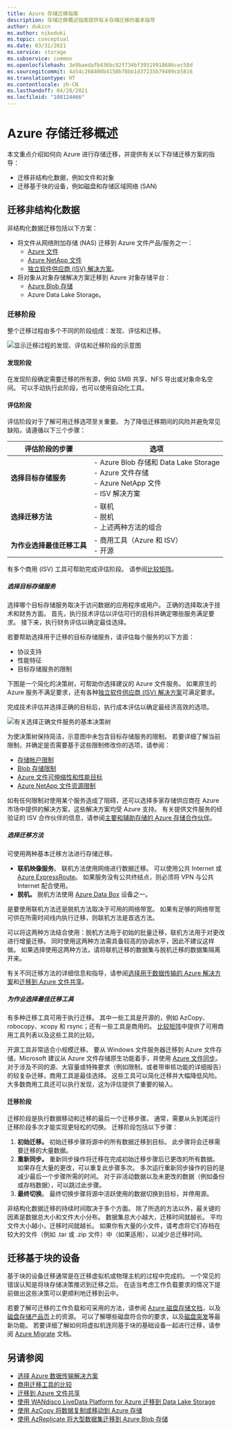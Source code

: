 ```yaml
---
title: Azure 存储迁移指南
description: 存储迁移概述指南提供有关存储迁移的基本指导
author: dukicn
ms.author: nikoduki
ms.topic: conceptual
ms.date: 03/31/2021
ms.service: storage
ms.subservice: common
ms.openlocfilehash: 3e9baedafb436bc92f734bf39519918686cec58d
ms.sourcegitcommit: 4a54c268400b4158b78bb1d37235b79409cb5816
ms.translationtype: HT
ms.contentlocale: zh-CN
ms.lasthandoff: 04/28/2021
ms.locfileid: "108124466"
---
```

# <a name="azure-storage-migration-overview"></a>Azure 存储迁移概述

本文重点介绍如何向 Azure 进行存储迁移，并提供有关以下存储迁移方案的指导：

- 迁移非结构化数据，例如文件和对象
- 迁移基于块的设备，例如磁盘和存储区域网络 (SAN)

## <a name="migration-of-unstructured-data"></a>迁移非结构化数据

非结构化数据迁移包括以下方案：

- 将文件从网络附加存储 (NAS) 迁移到 Azure 文件产品/服务之一：
  - [Azure 文件](https://azure.microsoft.com/services/storage/files/)
  - [Azure NetApp 文件](https://azure.microsoft.com/services/netapp/)
  - [独立软件供应商 (ISV) 解决方案](../solution-integration/validated-partners/primary-secondary-storage/partner-overview.md)。
- 将对象从对象存储解决方案迁移到 Azure 对象存储平台：
  - [Azure Blob 存储](https://azure.microsoft.com/services/storage/blobs/)
  - Azure Data Lake Storage。

### <a name="migration-phases"></a>迁移阶段

整个迁移过程由多个不同的阶段组成：发现、评估和迁移。

![显示迁移过程的发现、评估和迁移阶段的示意图](./media/storage-migration-overview/migration-phases.png)

#### <a name="discovery-phase"></a>发现阶段

在发现阶段确定需要迁移的所有源，例如 SMB 共享、NFS 导出或对象命名空间。 可以手动执行此阶段，也可以使用自动化工具。

#### <a name="assessment-phase"></a>评估阶段

评估阶段对于了解可用迁移选项至关重要。 为了降低迁移期间的风险并避免常见缺陷，请遵循以下三个步骤：

| 评估阶段的步骤                     | 选项                                                                          |
|--------------------------------------------|----------------------------------------------------------------------------------|
| **选择目标存储服务**            | - Azure Blob 存储和 Data Lake Storage<br>- Azure 文件存储<br>- Azure NetApp 文件<br>- ISV 解决方案 |
| **选择迁移方法**                  | - 联机<br>- 脱机<br> - 上述两种方法的组合                                  |
| **为作业选择最佳迁移工具** | - 商用工具（Azure 和 ISV）<br> - 开源                             


有多个商用 (ISV) 工具可帮助完成评估阶段。 请参阅[比较矩阵](../solution-integration/validated-partners/data-management/migration-tools-comparison.md)。

##### <a name="choose-a-target-storage-service"></a>选择目标存储服务

选择哪个目标存储服务取决于访问数据的应用程序或用户。 正确的选择取决于技术和财务方面。 首先，执行技术评估以评估可行的目标并确定哪些服务满足要求。 接下来，执行财务评估以确定最佳选择。

若要帮助选择用于迁移的目标存储服务，请评估每个服务的以下方面：

- 协议支持
- 性能特征
- 目标存储服务的限制

下图是一个简化的决策树，可帮助你选择建议的 Azure 文件服务。 如果原生的 Azure 服务不满足要求，还有各种[独立软件供应商 (ISV) 解决方案](../solution-integration/validated-partners/primary-secondary-storage/partner-overview.md)可满足要求。

完成技术评估并选择正确的目标后，执行成本评估以确定最经济高效的选项。

![有关选择正确文件服务的基本决策树](./media/storage-migration-overview/files-decision-tree.png)

为使决策树保持简洁，示意图中未包含目标存储服务的限制。 若要详细了解当前限制，并确定是否需要基于这些限制修改你的选项，请参阅：

- [存储帐户限制](../../azure-resource-manager/management/azure-subscription-service-limits.md#storage-limits)
- [Blob 存储限制](../../azure-resource-manager/management/azure-subscription-service-limits.md#azure-blob-storage-limits)
- [Azure 文件可伸缩性和性能目标](../files/storage-files-scale-targets.md)
- [Azure NetApp 文件资源限制](../../azure-netapp-files/azure-netapp-files-resource-limits.md)

如有任何限制对使用某个服务造成了阻碍，还可以选择多家存储供应商在 Azure 市场中提供的解决方案，这些解决方案均受 Azure 支持。 有关提供文件服务的经验证的 ISV 合作伙伴的信息，请参阅[主要和辅助存储的 Azure 存储合作伙伴](../solution-integration/validated-partners/primary-secondary-storage/partner-overview.md)。

##### <a name="select-the-migration-method"></a>选择迁移方法

可使用两种基本迁移方法进行存储迁移。

- **联机映像服务**。 联机方法使用网络进行数据迁移。 可以使用公共 Internet 或 [Azure ExpressRoute](../../expressroute/expressroute-introduction.md)。 如果服务没有公共终结点，则必须将 VPN 与公共 Internet 配合使用。
- **脱机。** 脱机方法使用 [Azure Data Box](https://azure.microsoft.com/services/databox/) 设备之一。

是要使用联机方法还是脱机方法取决于可用的网络带宽。 如果有足够的网络带宽可供在所需时间线内执行迁移，则联机方法是首选方法。

可以将这两种方法结合使用：脱机方法用于初始的批量迁移，联机方法用于对更改进行增量迁移。 同时使用这两种方法需具备较高的协调水平，因此不建议这样做。 如果选择使用这两种方法，请将联机迁移的数据集与脱机迁移的数据集隔离开来。

有关不同迁移方法的详细信息和指导，请参阅[选择用于数据传输的 Azure 解决方案](./storage-choose-data-transfer-solution.md)和[迁移到 Azure 文件共享](../files/storage-files-migration-overview.md)。

##### <a name="choose-the-best-migration-tool-for-the-job"></a>为作业选择最佳迁移工具

有多种迁移工具可用于执行迁移。 其中一些工具是开源的，例如 AzCopy、robocopy、xcopy 和 rsync；还有一些工具是商用的。 [比较矩阵](../solution-integration/validated-partners/data-management/migration-tools-comparison.md)中提供了可用商用工具列表以及这些工具的比较。

开源工具非常适合小规模迁移。 要从 Windows 文件服务器迁移到 Azure 文件存储，Microsoft 建议从 Azure 文件存储原生功能着手，并使用 [Azure 文件同步](/windows-server/manage/windows-admin-center/azure/azure-file-sync)。对于涉及不同的源、大容量或特殊要求（例如限制，或者带审核功能的详细报告）的较复杂迁移，商用工具是最佳选择。 这些工具可以简化迁移并大幅降低风险。 大多数商用工具还可以执行发现，这为评估提供了重要的输入。

#### <a name="migration-phase"></a>迁移阶段

迁移阶段是执行数据移动和迁移的最后一个迁移步骤。 通常，需要从头到尾运行迁移阶段多次才能实现更轻松的切换。 迁移阶段包括以下步骤：

1. **初始迁移。** 初始迁移步骤将源中的所有数据迁移到目标。 此步骤将会迁移需要迁移的大量数据。
2. **重新同步。** 重新同步操作将迁移在完成初始迁移步骤后已更改的所有数据。 如果存在大量的更改，可以重复此步骤多次。 多次运行重新同步操作的目的是减少最后一个步骤所需的时间。 对于非活动数据以及未更改的数据（例如备份或存档数据），可以跳过此步骤。
3. **最终切换**。 最终切换步骤将源中活跃使用的数据切换到目标，并停用源。

非结构化数据迁移的持续时间取决于多个方面。 除了所选的方法以外，最关键的因素是数据总大小和文件大小分布。 数据集总大小越大，迁移时间就越长。 平均文件大小越小，迁移时间就越长。 如果你有大量的小文件，请考虑将它们存档在较大的文件（例如 .tar 或 .zip 文件）中（如果适用），以减少总迁移时间。

## <a name="migration-of-block-based-devices"></a>迁移基于块的设备

基于块的设备迁移通常是在迁移虚拟机或物理主机的过程中完成的。 一个常见的错误认知是将块存储决策推迟到迁移之后。 在适当考虑工作负载要求的情况下提前做出这些决策可以更顺利地迁移到云中。

若要了解可迁移的工作负载和可采用的方法，请参阅 [Azure 磁盘存储文档](../../virtual-machines/disks-types.md)，以及[磁盘存储产品页](https://azure.microsoft.com/services/storage/disks/#resources)上的资源。 可以了解哪些磁盘符合你的要求，以及[磁盘突发](../../virtual-machines/disk-bursting.md)等最新功能。 若要详细了解如何将虚拟机连同基于块的基础设备一起进行迁移，请参阅 [Azure Migrate](../../migrate/index.yml) 文档。

## <a name="see-also"></a>另请参阅

- [选择 Azure 数据传输解决方案](./storage-choose-data-transfer-solution.md)
- [商用迁移工具的比较](../solution-integration/validated-partners/data-management/migration-tools-comparison.md)
- [迁移到 Azure 文件共享](../files/storage-files-migration-overview.md)
- [使用 WANdisco LiveData Platform for Azure 迁移到 Data Lake Storage](../blobs/migrate-gen2-wandisco-live-data-platform.md)
- [使用 AzCopy 将数据复制或移动到 Azure 存储](./storage-use-azcopy-v10.md)
- [使用 AzReplicate 将大型数据集迁移到 Azure Blob 存储](https://github.com/Azure/AzReplicate/tree/master/)